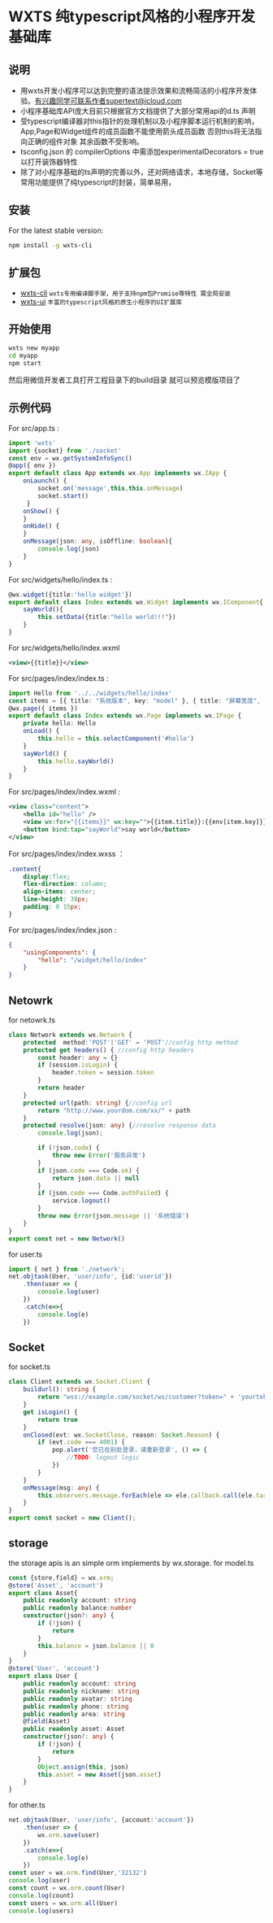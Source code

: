 # WXTS 纯typescript风格的小程序开发基础库

## 说明

* 用wxts开发小程序可以达到完整的语法提示效果和流畅简洁的小程序开发体验。有兴趣同学可联系作者supertext@icloud.com
* 小程序基础库API庞大目前只根据官方文档提供了大部分常用api的d.ts 声明
* 受typescript编译器对this指针的处理机制以及小程序脚本运行机制的影响，App,Page和Widget组件的成员函数不能使用箭头成员函数 否则this将无法指向正确的组件对象 其余函数不受影响。
* tsconfig.json 的 compilerOptions 中需添加experimentalDecorators = true  以打开装饰器特性
* 除了对小程序基础的ts声明的完善以外，还对网络请求，本地存储，Socket等常用功能提供了纯typescript的封装，简单易用，

## 安装

For the latest stable version:

```bash
npm install -g wxts-cli
```

## 扩展包

* [wxts-cli](https://www.npmjs.com/package/wxts-cli)    `wxts专用编译脚手架，用于支持npm包Promise等特性 需全局安装`
* [wxts-ui](https://www.npmjs.com/package/wxts-ui) `丰富的typescript风格的原生小程序的UI扩展库`
  
## 开始使用

```bash
wxts new myapp
cd myapp
npm start
```

然后用微信开发者工具打开工程目录下的build目录 就可以预览模版项目了

## 示例代码

For src/app.ts :

```ts
import 'wxts'
import {socket} from './socket'
const env = wx.getSystemInfoSync()
@app({ env })
export default class App extends wx.App implements wx.IApp {
    onLaunch() {
        socket.on('message',this,this.onMessage)
        socket.start()
     }
    onShow() {
    }
    onHide() {
    }
    onMessage(json: any, isOffline: boolean){
        console.log(json)
    }
}
```

For src/widgets/hello/index.ts :

```ts
@wx.widget({title:'hello widget'})
export default class Index extends wx.Widget implements wx.IComponent{
    sayWorld(){
        this.setData({title:"hello world!!!"})
    }
}
```

For src/widgets/hello/index.wxml

```xml
<view>{{title}}</view>
```

For src/pages/index/index.ts : 

```ts
import Hello from '../../widgets/hello/index'
const items = [{ title: "系统版本", key: "model" }, { title: "屏幕宽度", key: "screenWidth" }, { title: "屏幕高度", key: "screenHeight" }]
@wx.page({ items })
export default class Index extends wx.Page implements wx.IPage {
    private hello: Hello
    onLoad() {
        this.hello = this.selectComponent('#hello')
    }
    sayWorld() {
        this.hello.sayWorld()
    }
}
```

For src/pages/index/index.wxml :

```xml
<view class="content">
    <hello id="hello" />
    <view wx:for="{{items}}" wx:key="">{{item.title}}:{{env[item.key]}}</view>
    <button bind:tap="sayWorld">say world</button>
</view>
```

For src/pages/index/index.wxss ：

```css
.content{
    display:flex;
    flex-direction: column;
    align-items: center;
    line-height: 38px;
    padding: 0 15px;
}
```

For src/pages/index/index.json :

```json
{
    "usingComponents": {
        "hello": "/widget/hello/index"
    }
}
```

## Netowrk

for netowrk.ts

```ts
class Network extends wx.Network {
    protected  method:'POST'|'GET' = 'POST'//config http method
    protected get headers() { //config http headers
        const header: any = {}
        if (session.isLogin) {
            header.token = session.token
        }
        return header
    }
    protected url(path: string) {//config url
        return "http://www.yourdom.com/xx/" + path
    }
    protected resolve(json: any) {//resolve response data
        console.log(json);

        if (!json.code) {
            throw new Error('服务异常')
        }
        if (json.code === Code.ok) {
            return json.data || null
        }
        if (json.code === Code.authFailed) {
            service.logout()
        }
        throw new Error(json.message || '系统错误')
    }
}
export const net = new Network()
```

for user.ts

```ts
import { net } from './network';
net.objtask(User, 'user/info', {id:'userid'})
    .then(user => {
        console.log(user)
    })
    .catch(e=>{
        console.log(e)
    })
```

## Socket

for socket.ts

```ts
class Client extends wx.Socket.Client {
    buildurl(): string {
        return "wss://example.com/socket/ws/customer?token=" + 'yourtoken'
    }
    get isLogin() {
        return true
    }
    onClosed(evt: wx.SocketClose, reason: Socket.Reason) {
        if (evt.code === 4001) {
            pop.alert('您已在别处登录，请重新登录', () => {
                //TODO: logout logic
            })
        }
    }
    onMessage(msg: any) {
        this.observers.message.forEach(ele => ele.callback.call(ele.target, msg))
    }
}
export const socket = new Client();
```

## storage

the storage apis is an simple orm implements by wx.storage.
for model.ts
```ts
const {store,field} = wx.orm;
@store('Asset', 'account')
export class Asset{
    public readonly account: string
    public readonly balance:number
    constructor(json?: any) {
        if (!json) {
            return
        }
        this.balance = json.balance || 0
    }
}
@store('User', 'account')
export class User {
    public readonly account: string
    public readonly nickname: string
    public readonly avatar: string
    public readonly phone: string
    public readonly area: string
    @field(Asset)
    public readonly asset: Asset
    constructor(json?: any) {
        if (!json) {
            return
        }
        Object.assign(this, json)
        this.asset = new Asset(json.asset)
    }
}
```

for other.ts

```ts
net.objtask(User, 'user/info', {account:'account'})
    .then(user => {
        wx.orm.save(user)
    })
    .catch(e=>{
        console.log(e)
    })
const user = wx.orm.find(User,'32132')
console.log(user)
const count = wx.orm.count(User)
console.log(count)
const users = wx.orm.all(User)
console.log(users)
```
